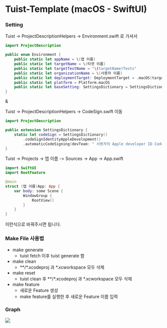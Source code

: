 # Tuist-Template (macOS - SwiftUI)
### Setting
Tuist -> ProjectDescriptionHelpers -> Environment.swift
로 가셔서 
```swift
import ProjectDescription

public enum Environment {
    public static let appName = \(앱 이름)
    public static let targetName = \(타겟 이름)
    public static let targetTestName = "\(targetName)Tests"
    public static let organizationName = \(사용자 이름)
    public static let deploymentTarget: DeploymentTarget = .macOS(targetVersion: "11.0")
    public static let platform = Platform.macOS
    public static let baseSetting: SettingsDictionary = SettingsDictionary()
}
```
& 

Tuist -> ProjectDescriptionHelpers -> CodeSign.swift 이동
```swift
import ProjectDescription

public extension SettingsDictionary {
    static let codeSign = SettingsDictionary()
        .codeSignIdentityAppleDevelopment()
        .automaticCodeSigning(devTeam: " 사용자의 Apple developer ID Code")
}
```

Tuist -> Projects -> 앱 이름 -> Sources -> App -> App.swift
```swift
import SwiftUI
import RootFeature

@main
struct (앱 이름)App: App {
    var body: some Scene {
        WindowGroup {
            RootView()
        }
    }
}
```

이런식으로 바꿔주시면 됩니다.

### Make File 사용법
- make generate
    - tuist fetch 이후 tuist generate 함
- make clean
    - **/*.xcodeproj 과 *.xcworkspace 모두 삭제
- make reset
    - tuist clean 후 **/*.xcodeproj 과 *.xcworkspace 모두 삭제
- make feature
    - 새로운 Feature 생성 
    - make feature를 실행한 후 새로운 Feature 이름 입력

### Graph

<img src = "https://user-images.githubusercontent.com/68891494/199053153-75e52cfd-1103-4447-8a52-03e2cddc0120.png">

